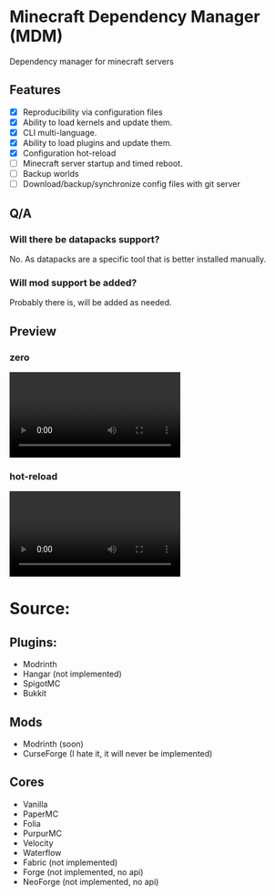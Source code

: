 # Minecraft Dependency Manager (MDM)

Dependency manager for minecraft servers

## Features

- [x] Reproducibility via configuration files
- [x] Ability to load kernels and update them.
- [x] CLI multi-language.
- [x] Ability to load plugins and update them.
- [x] Configuration hot-reload
- [ ] Minecraft server startup and timed reboot.
- [ ] Backup worlds
- [ ] Download/backup/synchronize config files with git server

## Q/A

### Will there be datapacks support?

No.
As datapacks are a specific tool that is better installed manually.

### Will mod support be added?

Probably there is, will be added as needed.



## Preview

### zero
![preview](.content/preview.webm)

### hot-reload
![hot-reload](.content\hot-reload.webm)


# Source:

## Plugins:

- Modrinth
- Hangar (not implemented)
- SpigotMC
- Bukkit

## Mods

- Modrinth (soon)
- CurseForge (I hate it, it will never be implemented)

## Cores

- Vanilla
- PaperMC
- Folia
- PurpurMC
- Velocity
- Waterflow
- Fabric (not implemented)
- Forge (not implemented, no api)
- NeoForge (not implemented, no api)

